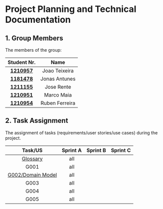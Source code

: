 # Project Planning and Technical Documentation

## 1. Group Members

The members of the group:

|           Student Nr.            |      Name      |
| :------------------------------: | :------------: |
| **[1210957](1210957/readme.md)** | Joao Teixeira  |
| **[1181478](1181478/readme.md)** | Jonas Antunes  |
| **[1211155](1211155/readme.md)** |   Jose Rente   |
| **[1210951](1210951/readme.md)** |   Marco Maia   |
| **[1210954](1210954/readme.md)** | Ruben Ferreira |

## 2. Task Assignment

The assignment of tasks (requirements/user stories/use cases) during the project.

|                    Task/US                    | Sprint A | Sprint B | Sprint C |
| :-------------------------------------------: | :------: | :------: | :------: |
|        [Glossary](us_g002/Glossary.md)        |   all    |          |          |
|                     G001                      |   all    |          |          |
| [G002/Domain Model](us_g002/domain_model.svg) |   all    |          |          |
|                     G003                      |   all    |          |          |
|                     G004                      |   all    |          |          |
|                     G005                      |   all    |          |          |
